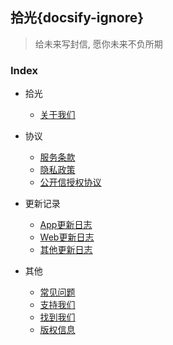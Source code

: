## 拾光{docsify-ignore}

> 给未来写封信, 愿你未来不负所期


### Index

- 拾光

   - [关于我们](about.md)

- 协议

  - [服务条款](law.md)
  - [隐私政策](privacy.md)
  - [公开信授权协议](public.md)

- 更新记录
 
  - [App更新日志](update_app.md)
  - [Web更新日志](update_web.md)
  - [其他更新日志](update.md)

- 其他

  - [常见问题](qa.md)
  - [支持我们](sponsor.md)
  - [找到我们](find_us.md)
  - [版权信息](copyright.md)
